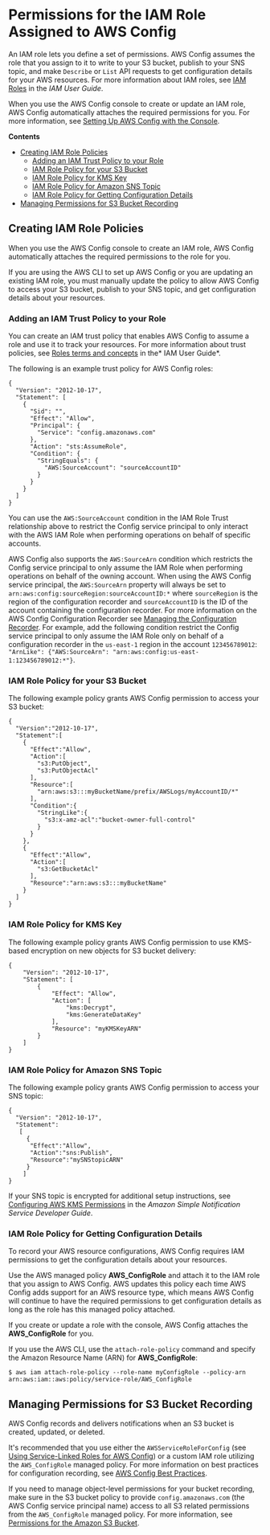# Permissions for the IAM Role Assigned to AWS Config<a name="iamrole-permissions"></a>

An IAM role lets you define a set of permissions\. AWS Config assumes the role that you assign to it to write to your S3 bucket, publish to your SNS topic, and make `Describe` or `List` API requests to get configuration details for your AWS resources\. For more information about IAM roles, see [IAM Roles](https://docs.aws.amazon.com/IAM/latest/UserGuide/WorkingWithRoles.html) in the *IAM User Guide*\.

When you use the AWS Config console to create or update an IAM role, AWS Config automatically attaches the required permissions for you\. For more information, see [Setting Up AWS Config with the Console](gs-console.md)\.

**Contents**
+ [Creating IAM Role Policies](#iam-role-policies)
  + [Adding an IAM Trust Policy to your Role](#iam-trust-policy)
  + [IAM Role Policy for your S3 Bucket](#iam-role-policies-S3-bucket)
  + [IAM Role Policy for KMS Key](#iam-role-policies-S3-kms-key)
  + [IAM Role Policy for Amazon SNS Topic](#iam-role-policies-sns-topic)
  + [IAM Role Policy for Getting Configuration Details](#iam-role-policies-describe-apis)
+ [Managing Permissions for S3 Bucket Recording](#troubleshooting-recording-s3-bucket-policy)

## Creating IAM Role Policies<a name="iam-role-policies"></a>

When you use the AWS Config console to create an IAM role, AWS Config automatically attaches the required permissions to the role for you\. 

If you are using the AWS CLI to set up AWS Config or you are updating an existing IAM role, you must manually update the policy to allow AWS Config to access your S3 bucket, publish to your SNS topic, and get configuration details about your resources\.

### Adding an IAM Trust Policy to your Role<a name="iam-trust-policy"></a>

You can create an IAM trust policy that enables AWS Config to assume a role and use it to track your resources\. For more information about trust policies, see [Roles terms and concepts](https://docs.aws.amazon.com/IAM/latest/UserGuide/d_roles_terms-and-concepts.html) in the* IAM User Guide*\.

The following is an example trust policy for AWS Config roles:

```
{
  "Version": "2012-10-17",
  "Statement": [
    {
      "Sid": "",
      "Effect": "Allow",
      "Principal": {
        "Service": "config.amazonaws.com"
      },
      "Action": "sts:AssumeRole",
      "Condition": { 
        "StringEquals": {
          "AWS:SourceAccount": "sourceAccountID"
        }
      }
    }
  ]
}
```

You can use the `AWS:SourceAccount` condition in the IAM Role Trust relationship above to restrict the Config service principal to only interact with the AWS IAM Role when performing operations on behalf of specific accounts\.

AWS Config also supports the `AWS:SourceArn` condition which restricts the Config service principal to only assume the IAM Role when performing operations on behalf of the owning account\. When using the AWS Config service principal, the `AWS:SourceArn` property will always be set to `arn:aws:config:sourceRegion:sourceAccountID:*` where `sourceRegion` is the region of the configuration recorder and `sourceAccountID` is the ID of the account containing the configuration recorder\. For more information on the AWS Config Configuration Recorder see [Managing the Configuration Recorder](https://docs.aws.amazon.com/config/latest/developerguide/stop-start-recorder.html)\. For example, add the following condition restrict the Config service principal to only assume the IAM Role only on behalf of a configuration recorder in the `us-east-1` region in the account `123456789012`: `"ArnLike": {"AWS:SourceArn": "arn:aws:config:us-east-1:123456789012:*"}`\.

### IAM Role Policy for your S3 Bucket<a name="iam-role-policies-S3-bucket"></a>

The following example policy grants AWS Config permission to access your S3 bucket:

```
{
  "Version":"2012-10-17",
  "Statement":[
    {
      "Effect":"Allow",
      "Action":[
        "s3:PutObject",
        "s3:PutObjectAcl"
      ],
      "Resource":[
        "arn:aws:s3:::myBucketName/prefix/AWSLogs/myAccountID/*"
      ],
      "Condition":{
        "StringLike":{
          "s3:x-amz-acl":"bucket-owner-full-control"
        }
      }
    },
    {
      "Effect":"Allow",
      "Action":[
        "s3:GetBucketAcl"
      ],
      "Resource":"arn:aws:s3:::myBucketName"
    }
  ]
}
```

### IAM Role Policy for KMS Key<a name="iam-role-policies-S3-kms-key"></a>

The following example policy grants AWS Config permission to use KMS\-based encryption on new objects for S3 bucket delivery:

```
{
    "Version": "2012-10-17",
    "Statement": [
        {
            "Effect": "Allow",
            "Action": [
                "kms:Decrypt",
                "kms:GenerateDataKey"
            ],
            "Resource": "myKMSKeyARN"
        }
    ]
}
```

### IAM Role Policy for Amazon SNS Topic<a name="iam-role-policies-sns-topic"></a>

The following example policy grants AWS Config permission to access your SNS topic:

```
{
  "Version": "2012-10-17",
  "Statement": 
   [
     {
      "Effect":"Allow",
      "Action":"sns:Publish",
      "Resource":"mySNStopicARN"
     }
    ]
}
```

If your SNS topic is encrypted for additional setup instructions, see [Configuring AWS KMS Permissions](https://docs.aws.amazon.com/sns/latest/dg/sns-server-side-encryption.html#sns-what-permissions-for-sse) in the *Amazon Simple Notification Service Developer Guide*\.

### IAM Role Policy for Getting Configuration Details<a name="iam-role-policies-describe-apis"></a>

To record your AWS resource configurations, AWS Config requires IAM permissions to get the configuration details about your resources\. 

Use the AWS managed policy **AWS\_ConfigRole** and attach it to the IAM role that you assign to AWS Config\. AWS updates this policy each time AWS Config adds support for an AWS resource type, which means AWS Config will continue to have the required permissions to get configuration details as long as the role has this managed policy attached\.

If you create or update a role with the console, AWS Config attaches the **AWS\_ConfigRole** for you\. 

If you use the AWS CLI, use the `attach-role-policy` command and specify the Amazon Resource Name \(ARN\) for **AWS\_ConfigRole**:

```
$ aws iam attach-role-policy --role-name myConfigRole --policy-arn arn:aws:iam::aws:policy/service-role/AWS_ConfigRole
```

## Managing Permissions for S3 Bucket Recording<a name="troubleshooting-recording-s3-bucket-policy"></a>

AWS Config records and delivers notifications when an S3 bucket is created, updated, or deleted\.

It's recommended that you use either the `AWSServiceRoleForConfig` \(see [Using Service\-Linked Roles for AWS Config](https://docs.aws.amazon.com/config/latest/developerguide/using-service-linked-roles.html)\) or a custom IAM role utilizing the `AWS_ConfigRole` managed policy\. For more information on best practices for configuration recording, see [AWS Config Best Practices](https://aws.amazon.com/blogs/mt/aws-config-best-practices/)\.

If you need to manage object\-level permissions for your bucket recording, make sure in the S3 bucket policy to provide `config.amazonaws.com` \(the AWS Config service principal name\) access to all S3 related permissions from the `AWS_ConfigRole` managed policy\. For more information, see [Permissions for the Amazon S3 Bucket](https://docs.aws.amazon.com/config/latest/developerguide/s3-bucket-policy.html)\.